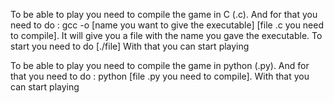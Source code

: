 To be able to play you need to compile the game in C (.c).
And for that you need to do :
gcc -o [name you want to give the executable] [file .c you need to compile].
It will give you a file with the name you gave the executable.
To start you need to do [./file]
With that you can start playing

To be able to play you need to compile the game in python (.py).
And for that you need to do :
python [file .py you need to compile].
With that you can start playing

